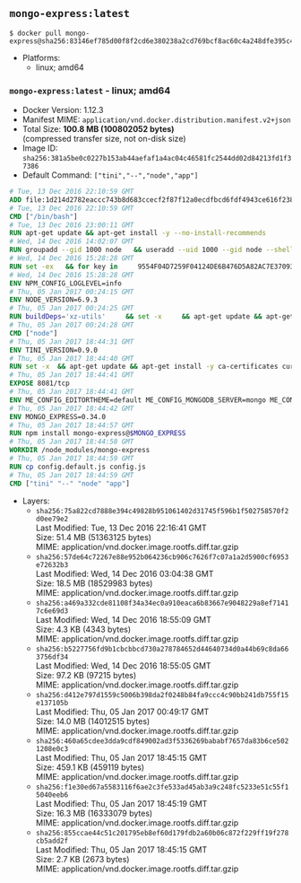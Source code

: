 ## `mongo-express:latest`

```console
$ docker pull mongo-express@sha256:83146ef785d00f8f2cd6e380238a2cd769bcf8ac60c4a248dfe395c45d5f1fc0
```

-	Platforms:
	-	linux; amd64

### `mongo-express:latest` - linux; amd64

-	Docker Version: 1.12.3
-	Manifest MIME: `application/vnd.docker.distribution.manifest.v2+json`
-	Total Size: **100.8 MB (100802052 bytes)**  
	(compressed transfer size, not on-disk size)
-	Image ID: `sha256:381a5be0c0227b153ab44aefaf1a4ac04c46581fc2544dd02d84213fd1f37386`
-	Default Command: `["tini","--","node","app"]`

```dockerfile
# Tue, 13 Dec 2016 22:10:59 GMT
ADD file:1d214d2782eaccc743b8d683ccecf2f87f12a0ecdfbcd6fdf4943ce616f23870 in / 
# Tue, 13 Dec 2016 22:10:59 GMT
CMD ["/bin/bash"]
# Tue, 13 Dec 2016 23:00:11 GMT
RUN apt-get update && apt-get install -y --no-install-recommends 		ca-certificates 		curl 		wget 	&& rm -rf /var/lib/apt/lists/*
# Wed, 14 Dec 2016 14:02:07 GMT
RUN groupadd --gid 1000 node   && useradd --uid 1000 --gid node --shell /bin/bash --create-home node
# Wed, 14 Dec 2016 15:28:28 GMT
RUN set -ex   && for key in     9554F04D7259F04124DE6B476D5A82AC7E37093B     94AE36675C464D64BAFA68DD7434390BDBE9B9C5     0034A06D9D9B0064CE8ADF6BF1747F4AD2306D93     FD3A5288F042B6850C66B31F09FE44734EB7990E     71DCFD284A79C3B38668286BC97EC7A07EDE3FC1     DD8F2338BAE7501E3DD5AC78C273792F7D83545D     B9AE9905FFD7803F25714661B63B535A4C206CA9     C4F0DFFF4E8C1A8236409D08E73BC641CC11F4C8   ; do     gpg --keyserver ha.pool.sks-keyservers.net --recv-keys "$key";   done
# Wed, 14 Dec 2016 15:28:28 GMT
ENV NPM_CONFIG_LOGLEVEL=info
# Thu, 05 Jan 2017 00:24:15 GMT
ENV NODE_VERSION=6.9.3
# Thu, 05 Jan 2017 00:24:25 GMT
RUN buildDeps='xz-utils'     && set -x     && apt-get update && apt-get install -y $buildDeps --no-install-recommends     && rm -rf /var/lib/apt/lists/*     && curl -SLO "https://nodejs.org/dist/v$NODE_VERSION/node-v$NODE_VERSION-linux-x64.tar.xz"     && curl -SLO "https://nodejs.org/dist/v$NODE_VERSION/SHASUMS256.txt.asc"     && gpg --batch --decrypt --output SHASUMS256.txt SHASUMS256.txt.asc     && grep " node-v$NODE_VERSION-linux-x64.tar.xz\$" SHASUMS256.txt | sha256sum -c -     && tar -xJf "node-v$NODE_VERSION-linux-x64.tar.xz" -C /usr/local --strip-components=1     && rm "node-v$NODE_VERSION-linux-x64.tar.xz" SHASUMS256.txt.asc SHASUMS256.txt     && apt-get purge -y --auto-remove $buildDeps     && ln -s /usr/local/bin/node /usr/local/bin/nodejs
# Thu, 05 Jan 2017 00:24:28 GMT
CMD ["node"]
# Thu, 05 Jan 2017 18:44:31 GMT
ENV TINI_VERSION=0.9.0
# Thu, 05 Jan 2017 18:44:40 GMT
RUN set -x 	&& apt-get update && apt-get install -y ca-certificates curl 		--no-install-recommends 	&& curl -fSL "https://github.com/krallin/tini/releases/download/v${TINI_VERSION}/tini" -o /usr/local/bin/tini 	&& curl -fSL "https://github.com/krallin/tini/releases/download/v${TINI_VERSION}/tini.asc" -o /usr/local/bin/tini.asc 	&& export GNUPGHOME="$(mktemp -d)" 	&& gpg --keyserver ha.pool.sks-keyservers.net --recv-keys 6380DC428747F6C393FEACA59A84159D7001A4E5 	&& gpg --batch --verify /usr/local/bin/tini.asc /usr/local/bin/tini 	&& rm -r "$GNUPGHOME" /usr/local/bin/tini.asc 	&& chmod +x /usr/local/bin/tini 	&& tini -h 	&& apt-get purge --auto-remove -y ca-certificates curl 	&& rm -rf /var/lib/apt/lists/*
# Thu, 05 Jan 2017 18:44:41 GMT
EXPOSE 8081/tcp
# Thu, 05 Jan 2017 18:44:41 GMT
ENV ME_CONFIG_EDITORTHEME=default ME_CONFIG_MONGODB_SERVER=mongo ME_CONFIG_MONGODB_ENABLE_ADMIN=true ME_CONFIG_BASICAUTH_USERNAME= ME_CONFIG_BASICAUTH_PASSWORD= VCAP_APP_HOST=0.0.0.0
# Thu, 05 Jan 2017 18:44:42 GMT
ENV MONGO_EXPRESS=0.34.0
# Thu, 05 Jan 2017 18:44:57 GMT
RUN npm install mongo-express@$MONGO_EXPRESS
# Thu, 05 Jan 2017 18:44:58 GMT
WORKDIR /node_modules/mongo-express
# Thu, 05 Jan 2017 18:44:59 GMT
RUN cp config.default.js config.js
# Thu, 05 Jan 2017 18:44:59 GMT
CMD ["tini" "--" "node" "app"]
```

-	Layers:
	-	`sha256:75a822cd7888e394c49828b951061402d31745f596b1f502758570f2d0ee79e2`  
		Last Modified: Tue, 13 Dec 2016 22:16:41 GMT  
		Size: 51.4 MB (51363125 bytes)  
		MIME: application/vnd.docker.image.rootfs.diff.tar.gzip
	-	`sha256:57de64c72267e88e952b064236cb906c7626f7c07a1a2d5900cf6953e72632b3`  
		Last Modified: Wed, 14 Dec 2016 03:04:38 GMT  
		Size: 18.5 MB (18529983 bytes)  
		MIME: application/vnd.docker.image.rootfs.diff.tar.gzip
	-	`sha256:a469a332cde81108f34a34ec0a910eaca6b83667e9048229a8ef71417c6e69d3`  
		Last Modified: Wed, 14 Dec 2016 18:55:09 GMT  
		Size: 4.3 KB (4343 bytes)  
		MIME: application/vnd.docker.image.rootfs.diff.tar.gzip
	-	`sha256:b5227756fd9b1cbcbbcd730a278784652d44640734d0a44b69c8da663756df34`  
		Last Modified: Wed, 14 Dec 2016 18:55:05 GMT  
		Size: 97.2 KB (97215 bytes)  
		MIME: application/vnd.docker.image.rootfs.diff.tar.gzip
	-	`sha256:d412e797d1559c5006b398da2f0248b84fa9ccc4c90bb241db755f15e137105b`  
		Last Modified: Thu, 05 Jan 2017 00:49:17 GMT  
		Size: 14.0 MB (14012515 bytes)  
		MIME: application/vnd.docker.image.rootfs.diff.tar.gzip
	-	`sha256:460a65cdee3dda9cdf849002ad3f5336269bababf7657da83b6ce5021208e0c3`  
		Last Modified: Thu, 05 Jan 2017 18:45:15 GMT  
		Size: 459.1 KB (459119 bytes)  
		MIME: application/vnd.docker.image.rootfs.diff.tar.gzip
	-	`sha256:f1e30ed67a5583116f6ae2c3fe533ad45ab3a9c248fc5233e51c55f15040eeb6`  
		Last Modified: Thu, 05 Jan 2017 18:45:19 GMT  
		Size: 16.3 MB (16333079 bytes)  
		MIME: application/vnd.docker.image.rootfs.diff.tar.gzip
	-	`sha256:855ccae44c51c201795eb8ef60d179fdb2a60b06c872f229ff19f278cb5add2f`  
		Last Modified: Thu, 05 Jan 2017 18:45:15 GMT  
		Size: 2.7 KB (2673 bytes)  
		MIME: application/vnd.docker.image.rootfs.diff.tar.gzip
